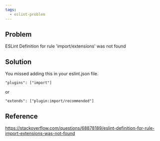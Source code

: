 ```yaml
---
tags:
  - eslint-problem
---
```

## Problem

ESLint Definition for rule 'import/extensions' was not found

## Solution

You missed adding this in your eslint.json file.

`"plugins": ["import"]`

or

`"extends": ["plugin:import/recommended"]`

## Reference

https://stackoverflow.com/questions/68878189/eslint-definition-for-rule-import-extensions-was-not-found
